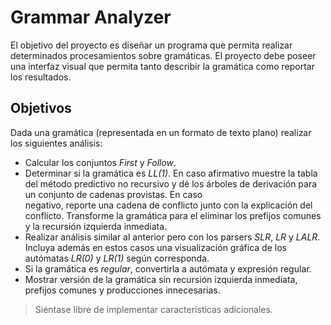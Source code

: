 # Grammar Analyzer

El objetivo del proyecto es diseñar un programa que permita realizar determinados
procesamientos sobre gramáticas.
El proyecto debe poseer una interfaz visual que permita tanto describir la gramática
como reportar los resultados.

## Objetivos

Dada una gramática (representada en un formato de texto plano) realizar los siguientes análisis:

- Calcular los conjuntos _First_ y _Follow_.
- Determinar si la gramática es _LL(1)_. En caso afirmativo muestre la tabla del
  método predictivo no recursivo y
  dé los árboles de derivación para un conjunto de cadenas provistas. En caso  
   negativo, reporte una cadena de conflicto junto con la explicación del conflicto.
  Transforme la gramática para el eliminar los prefijos comunes y la recursión
  izquierda inmediata.
- Realizar análisis similar al anterior pero con los parsers _SLR_, _LR_ y _LALR_.
  Incluya además en estos casos una
  visualización gráfica de los autómatas _LR(0)_ y _LR(1)_ según corresponda.
- Si la gramática es _regular_, convertirla a autómata y expresión regular.
- Mostrar versión de la gramática sin recursión izquierda inmediata, prefijos
  comunes y producciones innecesarias.

> Siéntase libre de implementar características adicionales.
